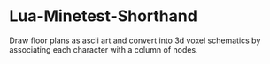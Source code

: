 # Lua-Minetest-Shorthand
Draw floor plans as ascii art and convert into 3d voxel schematics by associating each character with a column of nodes.
